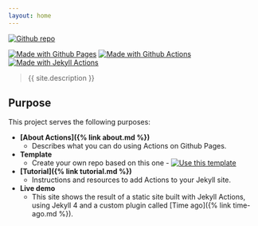 ```yaml
---
layout: home
---
```


[![Github repo](https://img.shields.io/github/stars/MichaelCurrin/jekyll-actions-quickstart?style=social)](https://github.com/MichaelCurrin/jekyll-actions-quickstart/)

[![Made with Github Pages](https://img.shields.io/badge/Made%20with-Github%20Pages-blue.svg)](https://pages.github.com/)
[![Made with Github Actions](https://img.shields.io/badge/Made%20with-Github%20Actions-blue.svg)](https://help.github.com/en/actions)
[![Made with Jekyll Actions](https://img.shields.io/badge/Jekyll%20Actions-2.0.0-blue.svg)](https://github.com/marketplace/actions/jekyll-actions)


> {{ site.description }}


## Purpose

This project serves the following purposes:

- **[About Actions]({% link about.md %})**
    - Describes what you can do using Actions on Github Pages.
- **Template**
    - Create your own repo based on this one - [![Use this template](https://img.shields.io/badge/Use_this_template-2ea44f)](https://github.com/MichaelCurrin/jekyll-actions-quickstart/generate)
- **[Tutorial]({% link tutorial.md %})**
    - Instructions and resources to add Actions to your Jekyll site.
- **Live demo**
    - This site shows the result of a static site built with Jekyll Actions, using Jekyll 4 and a custom plugin called [Time ago]({% link time-ago.md %}).
